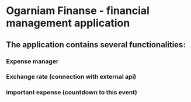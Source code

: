 # Ogarniam Finanse - financial management application

## The application contains several functionalities:
### Expense manager
### Exchange rate (connection with external api)
### important expense (countdown to this event)

